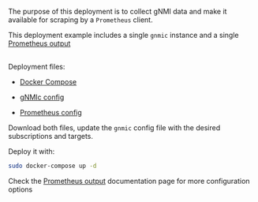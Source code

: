 The purpose of this deployment is to collect gNMI data and make it available for scraping by a `Prometheus` client.

This deployment example includes a single `gnmic` instance and a single [Prometheus output](../../../user_guide/outputs/prometheus_output.md)

<div class="mxgraph" style="max-width:100%;border:1px solid transparent;margin:0 auto; display:block;" data-mxgraph="{&quot;page&quot;:12,&quot;zoom&quot;:1.4,&quot;highlight&quot;:&quot;#0000ff&quot;,&quot;nav&quot;:true,&quot;check-visible-state&quot;:true,&quot;resize&quot;:true,&quot;url&quot;:&quot;https://raw.githubusercontent.com/karimra/gnmic/diagrams/diagrams/single_instance_prometheus.drawio&quot;}"></div>

<script type="text/javascript" src="https://cdn.jsdelivr.net/gh/hellt/drawio-js@main/embed2.js?&fetch=https%3A%2F%2Fraw.githubusercontent.com%2Fkarimra%2Fgnmic%2Fdiagrams%2Fsingle_instance_prometheus.drawio" async></script>

Deployment files:

- [Docker Compose](https://github.com/karimra/gnmic/blob/main/examples/deployments/1.single-instance/4.prometheus-output/docker-compose/docker-compose.yaml)

- [gNMIc config](https://github.com/karimra/gnmic/blob/main/examples/deployments/1.single-instance/4.prometheus-output/docker-compose/gnmic1.yaml)

- [Prometheus config](https://github.com/karimra/gnmic/blob/main/examples/deployments/1.single-instance/4.prometheus-output/docker-compose/prometheus/prometheus.yaml)

Download both files, update the `gnmic` config file with the desired subscriptions and targets.

Deploy it with:

```bash
sudo docker-compose up -d
```

Check the [Prometheus output](../../../user_guide/outputs/prometheus_output.md) documentation page for more configuration options
